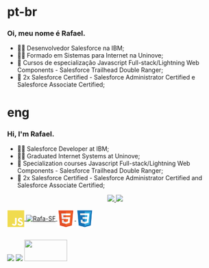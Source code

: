 # pt-br
### Oi, meu nome é Rafael.

- :running_man: Desenvolvedor Salesforce na IBM;
- :man_student: Formado em Sistemas para Internet na Uninove;
- :brain: Cursos de especialização Javascript Full-stack/Lightning Web Components - Salesforce Trailhead Double Ranger;
- 📘 2x Salesforce Certified -  Salesforce Administrator Certified e Salesforce Associate Certified;

# eng
### Hi, I'm Rafael.

- :running_man: Salesforce Developer at IBM;
- :man_student: Graduated Internet Systems at Uninove;
- :brain: Specialization courses Javascript Full-stack/Lightning Web Components - Salesforce Trailhead Double Ranger;
- 📘 2x Salesforce Certified -  Salesforce Administrator Certified and Salesforce Associate Certified;

<div align="center">
  <a href="https://github.com/rafaellimareis0">
  <img height="160em" src="https://github-readme-stats.vercel.app/api?username=rafaellimareis0&show_icons=true&theme=dark&include_all_commits=true&count_private=true"/>
  <img height="160em" src="https://github-readme-stats.vercel.app/api/top-langs/?username=rafaellimareis0&layout=compact&langs_count=7&theme=dark"/>
</div>
  
<div style="display: inline_block"><br>
  <img align="center" alt="Rafa-Js" height="40" width="40" src="https://raw.githubusercontent.com/devicons/devicon/master/icons/javascript/javascript-plain.svg">
  <img align="center" alt="Rafa-SF" height="40" width="40" src="https://cdn.jsdelivr.net/gh/devicons/devicon/icons/salesforce/salesforce-original.svg">
  <img align="center" alt="Rafa-HTML" height="40" width="40" src="https://raw.githubusercontent.com/devicons/devicon/master/icons/html5/html5-original.svg">
  <img align="center" alt="Rafa-CSS" height="40" width="40" src="https://raw.githubusercontent.com/devicons/devicon/master/icons/css3/css3-original.svg">
</div>
  
   ##
 
  <div>
      <a href="mailto:rafaellimareis0@gmail.com"><img src="https://img.shields.io/badge/Gmail-D14836?style=for-the-badge&logo=gmail&logoColor=white" target="_blank"></a>
      <a href="https://www.linkedin.com/in/rafaellimareis" target="_blank"><img src="https://img.shields.io/badge/-LinkedIn-%230077B5?style=for-the-badge&logo=linkedin&logoColor=white" target="_blank"></a>
      <a href="https://trailblazer.me/id/rafaellimareis"><img height="50" width="100" src="https://cdn.jsdelivr.net/gh/devicons/devicon/icons/salesforce/salesforce-original.svg" target="_blank"></a>
  </div>
